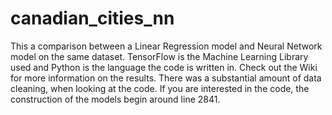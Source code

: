 # canadian_cities_nn

This a comparison between a Linear Regression model and Neural Network model on the same dataset. 
TensorFlow is the Machine Learning Library used and Python is the language the code is written in.
Check out the Wiki for more information on the results. 
There was a substantial amount of data cleaning, when looking at the code. If you are interested in the code, the construction of the models begin around line 2841.
